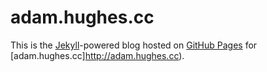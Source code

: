 # adam.hughes.cc

This is the [Jekyll](http://github.com/mojombo/jekyll)-powered blog hosted on [GitHub Pages](http://pages.github.com) for [adam.hughes.cc]http://adam.hughes.cc).

